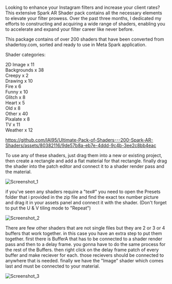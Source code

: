 Looking to enhance your Instagram filters and increase your client rates? This extensive Spark AR Shader pack contains all the necessary elements to elevate your filter prowess. Over the past three months, I dedicated my efforts to constructing and acquiring a wide range of shaders, enabling you to accelerate and expand your filter career like never before. 

This package contains of over 200 shaders that have been converted from shadertoy.com, sorted and ready to use in Meta Spark application. 

Shader categories:

2D Image x 11 \
Backgrounds x 38 \
Creepy x 2 \
Drawing x 10 \
Fire x 6 \
Funny x 10 \
Glitch x 8 \
Heart x 5 \
Old x 8 \
Other x 40 \
Pixalate x 8 \
TV x 11 \
Weather x 12 

https://github.com/IAI95/Ultimate-Pack-of-Shaders---200-Spark-AR-Shaders/assets/80382116/9de57b8a-eb7e-4ddd-9c4b-3ee2c8bb4eac

To use any of these shaders, just drag them into a new or existing project, then create a rectangle and add a flat material for that rectangle. finally drag the shader into the patch editor and connect it to a shader render pass and the material.

![Screenshot_1](https://github.com/IAI95/Ultimate-Pack-of-Shaders---200-Spark-AR-Shaders/assets/80382116/6db7284d-d6d1-44b3-9768-aeaee1888191)

if you've seen any shaders require a "tex#" you need to open the Presets folder that i provided in the zip file and find the exact tex number picture and drag it in your assets panel and connect it with the shader. (Don't forget to put the U & V tiling mode to "Repeat")

![Screenshot_2](https://github.com/IAI95/Ultimate-Pack-of-Shaders---200-Spark-AR-Shaders/assets/80382116/0ebc287e-46e5-479c-901c-a4bbef728bb5)

There are few other shaders that are not single files but they are 2 or 3 or 4 buffers that work together. in this case you have an extra step to put them together. first there is BufferA that has to be connected to a shader render pass and then to a delay frame. you gonna have to do the same process for the rest of the Buffers. then right click on the delay frame patch of every buffer and make reciever for each. those recievers should be connected to anywhere that is needed. finally we have the "Image" shader which comes last and must be connected to your material.

![Screenshot_3](https://github.com/IAI95/Ultimate-Pack-of-Shaders---200-Spark-AR-Shaders/assets/80382116/532640e4-e739-498e-a543-232bc2b1dbff)

